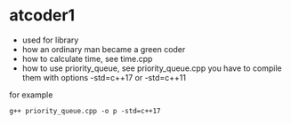 # atcoder1
 - used for library
 - how an ordinary man became a green coder
 - how to calculate time, see time.cpp
 - how to use priority_queue, see priority_queue.cpp
 you have to compile them with options  -std=c++17 or  -std=c++11

 for example
 ```
 g++ priority_queue.cpp -o p -std=c++17
 ```
